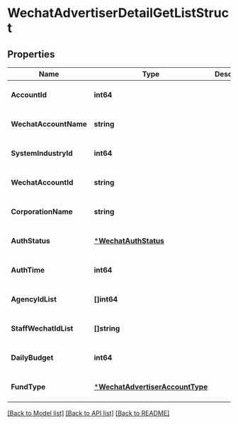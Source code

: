 # WechatAdvertiserDetailGetListStruct

## Properties
Name | Type | Description | Notes
------------ | ------------- | ------------- | -------------
**AccountId** | **int64** |  | [optional] [default to null]
**WechatAccountName** | **string** |  | [optional] [default to null]
**SystemIndustryId** | **int64** |  | [optional] [default to null]
**WechatAccountId** | **string** |  | [optional] [default to null]
**CorporationName** | **string** |  | [optional] [default to null]
**AuthStatus** | [***WechatAuthStatus**](WechatAuthStatus.md) |  | [optional] [default to null]
**AuthTime** | **int64** |  | [optional] [default to null]
**AgencyIdList** | **[]int64** |  | [optional] [default to null]
**StaffWechatIdList** | **[]string** |  | [optional] [default to null]
**DailyBudget** | **int64** |  | [optional] [default to null]
**FundType** | [***WechatAdvertiserAccountType**](WechatAdvertiserAccountType.md) |  | [optional] [default to null]

[[Back to Model list]](../README.md#documentation-for-models) [[Back to API list]](../README.md#documentation-for-api-endpoints) [[Back to README]](../README.md)


